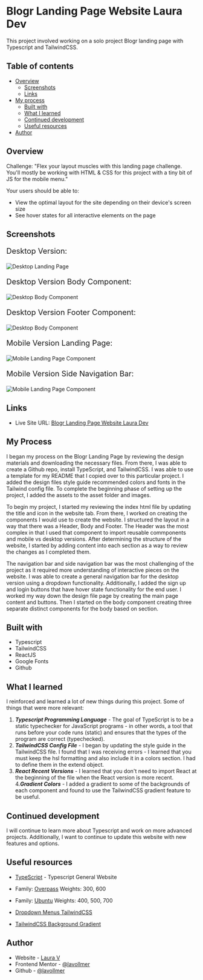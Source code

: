 # Blogr Landing Page Website Laura Dev

This project involved working on a solo project Blogr landing page with Typescript and TailwindCSS. 

## Table of contents

- [Overview](#overview)
  - [Screenshots](#screenshots)
  - [Links](#links)
- [My process](#my-process)
  - [Built with](#built-with)
  - [What I learned](#what-i-learned)
  - [Continued development](#continued-development)
  - [Useful resources](#useful-resources)
- [Author](#author)

## Overview

Challenge: "Flex your layout muscles with this landing page challenge. You'll mostly be working with HTML & CSS for this project with a tiny bit of JS for the mobile menu."

Your users should be able to:

- View the optimal layout for the site depending on their device's screen size
- See hover states for all interactive elements on the page

## Screenshots

<p style="font-size:20px;">Desktop Version:</p>

![Desktop Landing Page](./src/assets/BlogrDesktopLandingPage.png)

<p style="font-size:20px;">Desktop Version Body Component:</p>

![Desktop Body Component](./src/assets/BlogrDesktopBody.png)

<p style="font-size:20px;">Desktop Version Footer Component:</p>

![Desktop Body Component](./src/assets/BlogrDesktopFooter.png)

<p style="font-size:20px;">Mobile Version Landing Page:</p>

![Mobile Landing Page Component](./src/assets/BlogrMobileLandingPage.png)

<p style="font-size:20px;">Mobile Version Side Navigation Bar:</p>

![Mobile Landing Page Component](./src/assets/BlogrMobileSideNavBar.png)

## Links

- Live Site URL: [Blogr Landing Page Website Laura Dev](https://blogr-landingpage-lauradev.netlify.app/)

## My Process

I began my process on the Blogr Landing Page by reviewing the design materials and downloading the necessary files. From there, I was able to create a Github repo, install TypeScript, and TailwindCSS. I was able to use a template for my README that I copied over to this particular project. I added the design files style guide recommended colors and fonts in the Tailwind config file. To complete the beginning phase of setting up the project, I added the assets to the asset folder and images.

To begin my project, I started my reviewing the index html file by updating the title and icon in the website tab. From there, I worked on creating the components I would use to create the website. I structured the layout in a way that there was a Header, Body and Footer. The Header was the most complex in that I used that component to import reusable commponents and mobile vs desktop versions. After determining the structure of the website, I started by adding content into each section as a way to review the changes as I completed them. 

The navigation bar and side navigation bar was the most challenging of the project as it required more understanding of interactive pieces on the website. I was able to create a general navigation bar for the desktop version using a dropdown functionality. Additionally, I added the sign up and login buttons that have hover state functionality for the end user. I worked my way down the design file page by creating the main page content and buttons. Then I started on the body component creating three separate distinct components for the body based on section.

## Built with

- Typescript
- TailwindCSS
- ReactJS
- Google Fonts
- Github

## What I learned

I reinforced and learned a lot of new things during this project. Some of things that were more relevant:

1. **_Typescript Programming Language_** - The goal of TypeScript is to be a static typechecker for JavaScript programs - in other words, a tool that runs before your code runs (static) and ensures that the types of the program are correct (typechecked).
2. **_TailwindCSS Config File_** - I began by updating the style guide in the TailwindCSS file. I found that I was receiving errors - I learned that you must keep the hsl formatting and also include it in a colors section. I had to define them in the extend object.
3. **_React Recent Versions_** - I learned that you don't need to import React at the beginning of the file when the React version is more recent.
4.**_Gradient Colors_** - I added a gradient to some of the backgrounds of each component and found to use the TailwindCSS gradient feature to be useful.

## Continued development

I will continue to learn more about Typescript and work on more advanced projects. Additionally, I want to continue to update this website with new features and options.


## Useful resources

- [TypeScript](https://www.typescriptlang.org/) - Typescript General Website

- Family: [Overpass](https://fonts.google.com/specimen/Overpass?preview.text_type=custom) Weights: 300, 600

- Family: [Ubuntu](https://fonts.google.com/specimen/Ubuntu?preview.text_type=custom) Weights: 400, 500, 700

- [Dropdown Menus TailwindCSS](https://tailwindui.com/components/application-ui/elements/dropdowns#component-f8a14da22f26a67757b19f2fe3ca00ed)

- [TailwindCSS Background Gradient](https://tailwindcss.com/docs/background-image)

## Author

- Website - [Laura V](www.lauradeveloper.com)
- Frontend Mentor - [@lavollmer](https://www.frontendmentor.io/profile/lavollmer)
- Github - [@lavollmer](https://github.com/lavollmer)
